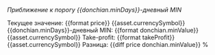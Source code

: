 _Приближение к порогу {{donchian.minDays}}-дневный MIN_

Текущее значение: {{format price}} {{asset.currencySymbol}}
{{donchian.minDays}}-дневный MIN: {{format donchian.minValue}} {{asset.currencySymbol}}
Take-profit: {{format takeProfit}} {{asset.currencySymbol}}
Разница: {{diff price donchian.minValue}} %
